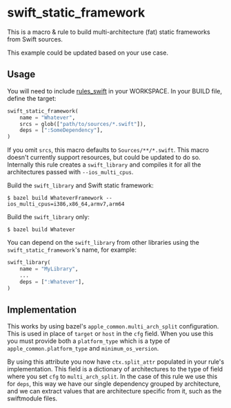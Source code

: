 # swift_static_framework

This is a macro & rule to build multi-architecture (fat) static
frameworks from Swift sources.

This example could be updated based on your use case.

## Usage

You will need to include
[rules_swift](https://github.com/bazelbuild/rules_swift) in your
WORKSPACE. In your BUILD file, define the target:

```python
swift_static_framework(
    name = "Whatever",
    srcs = glob(["path/to/sources/*.swift"]),
    deps = [":SomeDependency"],
)
```

If you omit `srcs`, this macro defaults to `Sources/**/*.swift`. This
macro doesn't currently support resources, but could be updated to do
so. Internally this rule creates a `swift_library` and compiles it for
all the architectures passed with `--ios_multi_cpus`.

Build the `swift_library` and Swift static framework:

```shell
$ bazel build WhateverFramework --ios_multi_cpus=i386,x86_64,armv7,arm64
```

Build the `swift_library` only:

```shell
$ bazel build Whatever
```

You can depend on the `swift_library` from other libraries using the
`swift_static_framework`'s name, for example:

```python
swift_library(
    name = "MyLibrary",
    ...
    deps = [":Whatever"],
)
```

## Implementation

This works by using bazel's `apple_common.multi_arch_split`
configuration. This is used in place of `target` or `host` in
the `cfg` field. When you use this you must provide both a
`platform_type` which is a type of `apple_common.platform_type` and
`minimum_os_version`.

By using this attribute you now have `ctx.split_attr` populated in your
rule's implementation. This field is a dictionary of architectures to
the type of field where you set `cfg` to `multi_arch_split`. In the case
of this rule we use this for `deps`, this way we have our single
dependency grouped by architecture, and we can extract values that are
architecture specific from it, such as the swiftmodule files.
